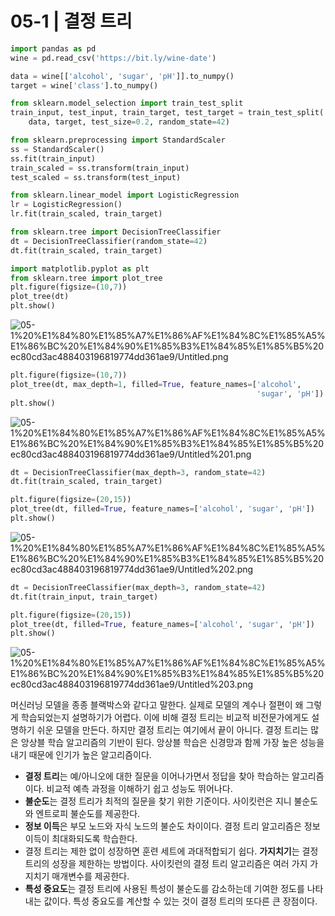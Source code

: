 # 05-1 | 결정 트리

```python
import pandas as pd
wine = pd.read_csv('https://bit.ly/wine-date')

data = wine[['alcohol', 'sugar', 'pH']].to_numpy()
target = wine['class'].to_numpy()

from sklearn.model_selection import train_test_split
train_input, test_input, train_target, test_target = train_test_split(
    data, target, test_size=0.2, random_state=42)

from sklearn.preprocessing import StandardScaler
ss = StandardScaler()
ss.fit(train_input)
train_scaled = ss.transform(train_input)
test_scaled = ss.transform(test_input)

from sklearn.linear_model import LogisticRegression
lr = LogisticRegression()
lr.fit(train_scaled, train_target)

from sklearn.tree import DecisionTreeClassifier
dt = DecisionTreeClassifier(random_state=42)
dt.fit(train_scaled, train_target)

import matplotlib.pyplot as plt
from sklearn.tree import plot_tree
plt.figure(figsize=(10,7))
plot_tree(dt)
plt.show()
```

![05-1%20%E1%84%80%E1%85%A7%E1%86%AF%E1%84%8C%E1%85%A5%E1%86%BC%20%E1%84%90%E1%85%B3%E1%84%85%E1%85%B5%20ec80cd3ac488403196819774dd361ae9/Untitled.png](05-1%20%E1%84%80%E1%85%A7%E1%86%AF%E1%84%8C%E1%85%A5%E1%86%BC%20%E1%84%90%E1%85%B3%E1%84%85%E1%85%B5%20ec80cd3ac488403196819774dd361ae9/Untitled.png)

```python
plt.figure(figsize=(10,7))
plot_tree(dt, max_depth=1, filled=True, feature_names=['alcohol', 
                                                       'sugar', 'pH'])
plt.show()
```

![05-1%20%E1%84%80%E1%85%A7%E1%86%AF%E1%84%8C%E1%85%A5%E1%86%BC%20%E1%84%90%E1%85%B3%E1%84%85%E1%85%B5%20ec80cd3ac488403196819774dd361ae9/Untitled%201.png](05-1%20%E1%84%80%E1%85%A7%E1%86%AF%E1%84%8C%E1%85%A5%E1%86%BC%20%E1%84%90%E1%85%B3%E1%84%85%E1%85%B5%20ec80cd3ac488403196819774dd361ae9/Untitled%201.png)

```python
dt = DecisionTreeClassifier(max_depth=3, random_state=42)
dt.fit(train_scaled, train_target)

plt.figure(figsize=(20,15))
plot_tree(dt, filled=True, feature_names=['alcohol', 'sugar', 'pH'])
plt.show()
```

![05-1%20%E1%84%80%E1%85%A7%E1%86%AF%E1%84%8C%E1%85%A5%E1%86%BC%20%E1%84%90%E1%85%B3%E1%84%85%E1%85%B5%20ec80cd3ac488403196819774dd361ae9/Untitled%202.png](05-1%20%E1%84%80%E1%85%A7%E1%86%AF%E1%84%8C%E1%85%A5%E1%86%BC%20%E1%84%90%E1%85%B3%E1%84%85%E1%85%B5%20ec80cd3ac488403196819774dd361ae9/Untitled%202.png)

```python
dt = DecisionTreeClassifier(max_depth=3, random_state=42)
dt.fit(train_input, train_target)

plt.figure(figsize=(20,15))
plot_tree(dt, filled=True, feature_names=['alcohol', 'sugar', 'pH'])
plt.show()
```

![05-1%20%E1%84%80%E1%85%A7%E1%86%AF%E1%84%8C%E1%85%A5%E1%86%BC%20%E1%84%90%E1%85%B3%E1%84%85%E1%85%B5%20ec80cd3ac488403196819774dd361ae9/Untitled%203.png](05-1%20%E1%84%80%E1%85%A7%E1%86%AF%E1%84%8C%E1%85%A5%E1%86%BC%20%E1%84%90%E1%85%B3%E1%84%85%E1%85%B5%20ec80cd3ac488403196819774dd361ae9/Untitled%203.png)

머신러닝 모델을 종종 블랙박스와 같다고 말한다. 실제로 모델의 계수나 절편이 왜 그렇게 학습되었는지 설명하기가 어렵다. 이에 비해 결정 트리는 비교적 비전문가에게도 설명하기 쉬운 모델을 만든다. 하지만 결정 트리는 여기에서 끝이 아니다. 결정 트리는 많은 앙상블 학습 알고리즘의 기반이 된다. 앙상블 학습은 신경망과 함께 가장 높은 성능을 내기 때문에 인기가 높은 알고리즘이다.

- **결정 트리**는 예/아니오에 대한 질문을 이어나가면서 정답을 찾아 학습하는 알고리즘이다. 비교적 예측 과정을 이해하기 쉽고 성능도 뛰어나다.
- **불순도**는 결정 트리가 최적의 질문을 찾기 위한 기준이다. 사이킷런은 지니 불순도와 엔트로피 불순도를 제공한다.
- **정보 이득**은 부모 노드와 자식 노드의 불순도 차이이다. 결정 트리 알고리즘은 정보 이득이 최대화되도록 학습한다.
- 결정 트리는 제한 없이 성장하면 훈련 세트에 과대적합되기 쉽다. **가지치기**는 결정 트리의 성장을 제한하는 방법이다. 사이킷런의 결정 트리 알고리즘은 여러 가지 가지치기 매개변수를 제공한다.
- **특성 중요도**는 결정 트리에 사용된 특성이 불순도를 감소하는데 기여한 정도를 나타내는 값이다. 특성 중요도를 계산할 수 있는 것이 결정 트리의 또다른 큰 장점이다.
